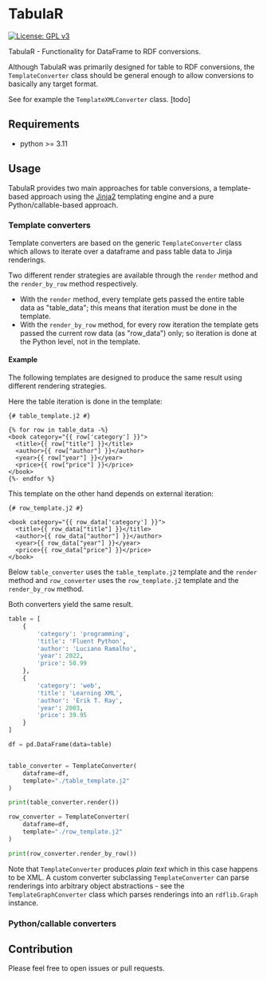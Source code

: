 <!-- ![<img src="lodkit.png" width=10% height=10%>](./tabular_icon.png) -->
# TabulaR
[![License: GPL v3](https://img.shields.io/badge/License-GPLv3-blue.svg)](https://www.gnu.org/licenses/gpl-3.0)

TabulaR - Functionality for DataFrame to RDF conversions.

Although TabulaR was primarily designed for table to RDF conversions, the `TemplateConverter` class should be general enough to allow conversions to basically any target format.

See for example the `TemplateXMLConverter` class. [todo]

## Requirements

* python >= 3.11

## Usage
TabulaR provides two main approaches for table conversions, a template-based approach using the [Jinja2](https://jinja.palletsprojects.com/) templating engine and a pure Python/callable-based approach.

### Template converters

Template converters are based on the generic `TemplateConverter` class which allows to iterate over a dataframe and pass table data to Jinja renderings.

Two different render strategies are available through the `render` method and the `render_by_row` method respectively.

- With the `render` method, every template gets passed the entire table data as "table_data"; 
  this means that iteration must be done in the template.
- With the `render_by_row` method, for every row iteration the template gets passed the current row data (as "row_data") only;
  so iteration is done at the Python level, not in the template.
  
#### Example

The following templates are designed to produce the same result using different rendering strategies.

Here the table iteration is done in the template:
```jinja
{# table_template.j2 #}

{% for row in table_data -%}
<book category="{{ row['category'] }}">
  <title>{{ row["title"] }}</title>
  <author>{{ row["author"] }}</author>
  <year>{{ row["year"] }}</year>
  <price>{{ row["price"] }}</price>
</book>
{%- endfor %}
```

This template on the other hand depends on external iteration:
```jinja
{# row_template.j2 #}

<book category="{{ row_data['category'] }}">
  <title>{{ row_data["title"] }}</title>
  <author>{{ row_data["author"] }}</author>
  <year>{{ row_data["year"] }}</year>
  <price>{{ row_data["price"] }}</price>
</book>
```

Below `table_converter` uses the `table_template.j2` template and the `render` method and `row_converter` uses the `row_template.j2` template and the `render_by_row` method.

Both converters yield the same result.

```python
table = [
    {
        'category': 'programming',
        'title': 'Fluent Python',
        'author': 'Luciano Ramalho',
        'year': 2022,
        'price': 50.99
    },
    {
        'category': 'web',
        'title': 'Learning XML',
        'author': 'Erik T. Ray',
        'year': 2003,
        'price': 39.95
    }
]

df = pd.DataFrame(data=table)


table_converter = TemplateConverter(
    dataframe=df,
    template="./table_template.j2"
)

print(table_converter.render())

row_converter = TemplateConverter(
    dataframe=df,
    template="./row_template.j2"
)

print(row_converter.render_by_row())
```

Note that `TemplateConverter` produces *plain text* which in this case happens to be XML. A custom converter subclassing `TemplateConverter` can parse renderings into arbitrary object abstractions - see the `TemplateGraphConverter` class which parses renderings into an `rdflib.Graph` instance.

### Python/callable converters


## Contribution

Please feel free to open issues or pull requests.
